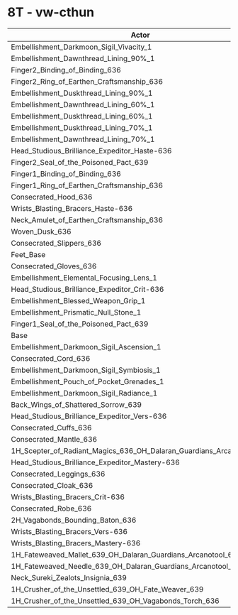 # 8T - vw-cthun
| Actor | DPS | Increase |
|---|:---:|:---:|
|Embellishment_Darkmoon_Sigil_Vivacity_1|5557055|1.19%|
|Embellishment_Dawnthread_Lining_90%_1|5540040|0.88%|
|Finger2_Binding_of_Binding_636|5534721|0.78%|
|Finger2_Ring_of_Earthen_Craftsmanship_636|5531951|0.73%|
|Embellishment_Duskthread_Lining_90%_1|5530702|0.71%|
|Embellishment_Dawnthread_Lining_60%_1|5527796|0.65%|
|Embellishment_Duskthread_Lining_60%_1|5526602|0.63%|
|Embellishment_Duskthread_Lining_70%_1|5525033|0.60%|
|Embellishment_Dawnthread_Lining_70%_1|5521336|0.54%|
|Head_Studious_Brilliance_Expeditor_Haste-636|5519961|0.51%|
|Finger2_Seal_of_the_Poisoned_Pact_639|5516517|0.45%|
|Finger1_Binding_of_Binding_636|5516060|0.44%|
|Finger1_Ring_of_Earthen_Craftsmanship_636|5507067|0.28%|
|Consecrated_Hood_636|5502429|0.19%|
|Wrists_Blasting_Bracers_Haste-636|5501143|0.17%|
|Neck_Amulet_of_Earthen_Craftsmanship_636|5500917|0.16%|
|Woven_Dusk_636|5500265|0.15%|
|Consecrated_Slippers_636|5499328|0.14%|
|Feet_Base|5498937|0.13%|
|Consecrated_Gloves_636|5497905|0.11%|
|Embellishment_Elemental_Focusing_Lens_1|5497625|0.10%|
|Head_Studious_Brilliance_Expeditor_Crit-636|5496511|0.08%|
|Embellishment_Blessed_Weapon_Grip_1|5494550|0.05%|
|Embellishment_Prismatic_Null_Stone_1|5494257|0.04%|
|Finger1_Seal_of_the_Poisoned_Pact_639|5492343|0.01%|
|Base|5491866|0.00%|
|Embellishment_Darkmoon_Sigil_Ascension_1|5489397|-0.04%|
|Consecrated_Cord_636|5488250|-0.07%|
|Embellishment_Darkmoon_Sigil_Symbiosis_1|5488051|-0.07%|
|Embellishment_Pouch_of_Pocket_Grenades_1|5487409|-0.08%|
|Embellishment_Darkmoon_Sigil_Radiance_1|5486957|-0.09%|
|Back_Wings_of_Shattered_Sorrow_639|5485376|-0.12%|
|Head_Studious_Brilliance_Expeditor_Vers-636|5483827|-0.15%|
|Consecrated_Cuffs_636|5482913|-0.16%|
|Consecrated_Mantle_636|5482625|-0.17%|
|1H_Scepter_of_Radiant_Magics_636_OH_Dalaran_Guardians_Arcanotool_639|5480389|-0.21%|
|Head_Studious_Brilliance_Expeditor_Mastery-636|5479823|-0.22%|
|Consecrated_Leggings_636|5479255|-0.23%|
|Consecrated_Cloak_636|5479038|-0.23%|
|Wrists_Blasting_Bracers_Crit-636|5473202|-0.34%|
|Consecrated_Robe_636|5468655|-0.42%|
|2H_Vagabonds_Bounding_Baton_636|5464504|-0.50%|
|Wrists_Blasting_Bracers_Vers-636|5463374|-0.52%|
|Wrists_Blasting_Bracers_Mastery-636|5460593|-0.57%|
|1H_Fateweaved_Mallet_639_OH_Dalaran_Guardians_Arcanotool_639|5442594|-0.90%|
|1H_Fateweaved_Needle_639_OH_Dalaran_Guardians_Arcanotool_639|5440400|-0.94%|
|Neck_Sureki_Zealots_Insignia_639|5326033|-3.02%|
|1H_Crusher_of_the_Unsettled_639_OH_Fate_Weaver_639|4616577|-15.94%|
|1H_Crusher_of_the_Unsettled_639_OH_Vagabonds_Torch_636|4603837|-16.17%|
